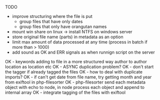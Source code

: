 TODO

- improve structuring where the file is put
	- group files that have only dates
	- group files that only have orangutan names
- mount win share on linux -> install NTFS on windows server
- store original file name (parts) in metadata as an option
- limit max amount of data processed at any time (process in batch if more than > 1000)
- add sound as OK and ERR signals as when runnign script on the server


OK - keywords adding to file in a more structured way author to author location as location etc
OK - ASYNC duplication problem?
OK - don't start the tagger if already tagged the files
OK - how to deal with duplicate imports?
OK - if can't get date from file name, try getting month and year from exiftool in php-filesorter
OK - php-filesorter send each metadata object with echo to node, in node process each object and append to internal array
OK - integrate tagging of the files with exiftool
